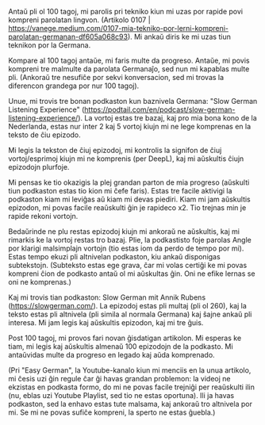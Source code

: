 Antaŭ pli ol 100 tagoj, mi parolis pri tekniko kiun mi uzas por rapide povi kompreni parolatan lingvon. (Artikolo 0107 | https://vanege.medium.com/0107-mia-tekniko-por-lerni-kompreni-parolatan-germanan-df605a068c93). Mi ankaŭ diris ke mi uzas tiun teknikon por la Germana.

Kompare al 100 tagoj antaŭe, mi faris multe da progreso. Antaŭe, mi povis kompreni tre malmulte da parolata Germanaĵo, sed nun mi kapablas multe pli. (Ankoraŭ tre nesufiĉe por sekvi konversacion, sed mi trovas la diferencon grandega por nur 100 tagoj).

Unue, mi trovis tre bonan podkaston kun baznivela Germana: "Slow German Listening Experience" (https://podtail.com/en/podcast/slow-german-listening-experience/). La vortoj estas tre bazaj, kaj pro mia bona kono de la Nederlanda, estas nur inter 2 kaj 5 vortoj kiujn mi ne lege komprenas en la teksto de ĉiu epizodo.

Mi legis la tekston de ĉiuj epizodoj, mi kontrolis la signifon de ĉiuj vortoj/esprimoj kiujn mi ne komprenis (per DeepL), kaj mi aŭskultis ĉiujn epizodojn plurfoje.

Mi pensas ke tio okazigis la plej grandan parton de mia progreso (aŭskulti tiun podkaston estas tio kion mi ĉefe faris). Estas tre facile aktivigi la podkaston kiam mi leviĝas aŭ kiam mi devas piediri. Kiam mi jam aŭskultis epizodon, mi povas facile reaŭskulti ĝin je rapideco x2. Tio trejnas min je rapide rekoni vortojn. 

Bedaŭrinde ne plu restas epizodoj kiujn mi ankoraŭ ne aŭskultis, kaj mi rimarkis ke la vortoj restas tro bazaj. Plie, la podkastisto foje parolas Angle por klarigi malsimplajn vortojn (tio estas iom da perdo de tempo por mi). Estas tempo ekuzi pli altnivelan podkaston, kiu ankaŭ disponigas subtekstojn. (Subteksto estas ege grava, ĉar mi volas certiĝi ke mi povas kompreni ĉion de podkasto antaŭ ol mi aŭskultas ĝin. Oni ne efike lernas se oni ne komprenas.)

Kaj mi trovis tian podkaston: Slow German mit Annik Rubens (https://slowgerman.com/). La epizodoj estas pli multaj (pli ol 260), kaj la teksto estas pli altnivela (pli simila al normala Germana) kaj ŝajne ankaŭ pli interesa. Mi jam legis kaj aŭskultis epizodon, kaj mi tre ĝuis.

Post 100 tagoj, mi provos fari novan ĝisdatigan artikolon. Mi esperas ke tiam, mi legis kaj aŭskultis almenaŭ 100 epizodojn de la podkasto. Mi antaŭvidas multe da progreso en legado kaj aŭda komprenado.

(Pri "Easy German", la Youtube-kanalo kiun mi menciis en la unua artikolo, mi ĉesis uzi ĝin regule ĉar ĝi havas grandan problemon: la videoj ne ekzistas en podkasta formo, do mi ne povas facile trejniĝi per reaŭskulti ilin (nu, eblas uzi Youtube Playlist, sed tio ne estas oportuna). Ili ja havas podkaston, sed la enhavo estas tute malsama, kaj ankoraŭ tro altnivela por mi. Se mi ne povas sufiĉe kompreni, la sperto ne estas ĝuebla.)
